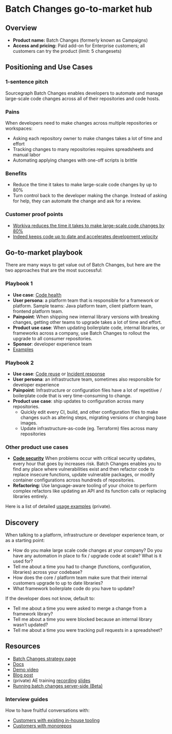 # Batch Changes go-to-market hub

## Overview

- **Product name:** Batch Changes (formerly known as Campaigns)
- **Access and pricing:** Paid add-on for Enterprise customers; all customers can try the product (limit: 5 changesets)

## Positioning and Use Cases

### 1-sentence pitch

Sourcegraph Batch Changes enables developers to automate and manage large-scale code changes across all of their repositories and code hosts.

### Pains

When developers need to make changes across multiple repositories or workspaces:

- Asking each repository owner to make changes takes a lot of time and effort
- Tracking changes to many repositories requires spreadsheets and manual labor
- Automating applying changes with one-off scripts is brittle

### Benefits

- Reduce the time it takes to make large-scale code changes by up to 80%
- Turn control back to the developer making the change. Instead of asking for help, they can automate the change and ask for a review.

### Customer proof points

- [Workiva reduces the time it takes to make large-scale code changes by 80%](https://about.sourcegraph.com/case-studies/workiva-automates-large-scale-code-changes)
- [Indeed keeps code up to date and accelerates development velocity](https://about.sourcegraph.com/case-studies/indeed-accelerates-development-velocity)

## Go-to-market playbook

There are many ways to get value out of Batch Changes, but here are the two approaches that are the most successful:

### Playbook 1

- **Use case**: [Code health](../../../../../../strategy-goals/strategy/use-cases/code-health.md)
- **User persona**: a platform team that is responsible for a framework or platform. Sample teams: Java platform team, client platform team, frontend platform team.
- **Painpoint**: When shipping new internal library versions with breaking changes, getting other teams to upgrade takes a lot of time and effort.
- **Product use case**: When updating boilerplate code, internal libraries, or frameworks across a company, use Batch Changes to rollout the upgrade to all consumer repositories.
- **Sponsor**: developer experience team
- [Examples](https://sourcegraph.productboard.com/feature-board/2104383-batch-changes/features/12303097/insights)

### Playbook 2

- **Use case**: [Code reuse](../../../../../../strategy-goals/strategy/use-cases/code-reuse.md) or [Incident response](../../../../../../strategy-goals/strategy/use-cases/incident-response.md)
- **User persona**: an infrastructure team, sometimes also responsible for developer experience
- **Painpoint**: Infrastructure or configuration files have a lot of repetitive / boilerplate code that is very time-consuming to change.
- **Product use case**: ship updates to configuration across many repositories.
  - Quickly edit every CI, build, and other configuration files to make changes such as altering steps, migrating versions or changing base images.
  - Update infrastructure-as-code (eg. Terraform) files across many repositories

### Other product use cases

- **[Code security](../../../../../../strategy-goals/strategy/use-cases/code-security.md)** When problems occur with critical security updates, every hour that goes by increases risk. Batch Changes enables you to find any place where vulnerabilities exist and then refactor code to replace insecure functions, update vulnerable packages, or modify container configurations across hundreds of repositories.
- **Refactoring:** Use language-aware tooling of your choice to perform complex refactors like updating an API and its function calls or replacing libraries entirely.

Here is a list of detailed [usage examples](https://github.com/sourcegraph/batch-changes-use-cases) (private).

## Discovery

When talking to a platform, infrastructure or developer experience team, or as a starting point:

- How do you make large scale code changes at your company? Do you have any automation in place to fix / upgrade code at scale? What is it used for?
- Tell me about a time you had to change (functions, configuration, libraries) across your codebase?
- How does the core / platform team make sure that their internal customers upgrade to up to date libraries?
- What framework boilerplate code do you have to update?

If the developer does not know, default to:

- Tell me about a time you were asked to merge a change from a framework library?
- Tell me about a time you were blocked because an internal library wasn’t updated?
- Tell me about a time you were tracking pull requests in a spreadsheet?

## Resources

- [Batch Changes strategy page](../../../../../engineering/dev/code-graph/batch-changes/go-to-market/index.md)
- [Docs](https://docs.sourcegraph.com/batch_changes)
- [Demo video](https://www.youtube.com/watch?v=eOmiyXIWTCw)
- [Blog post](https://about.sourcegraph.com/blog/introducing-batch-changes/)
- (private) AE training [recording](https://drive.google.com/file/d/10oeyEvKNKk4RdyJUtvc-rXcgcmGhSrc2/view?usp=sharing) [slides](https://docs.google.com/presentation/d/1N50kk1N712lvsWI_BrGB4WH8LHnOVYrkxqvRS9WubuA/edit#slide=id.g7d2aea8729_0_0)
- [Running batch changes server-side (Beta)](server-side/index.md)

### Interview guides

How to have fruitful conversations with:

- [Customers with existing in-house tooling](https://docs.google.com/document/d/1MuPIUh9Hr7hR3eWsa_uyeZpyA9N_-G4xPJaywvidZeU)
- [Customers with monorepos](https://docs.google.com/document/d/1jtDzkpTLer3Fbt__-SRB6RmFuo2YRuBFmyUSZ-H1A6I)
